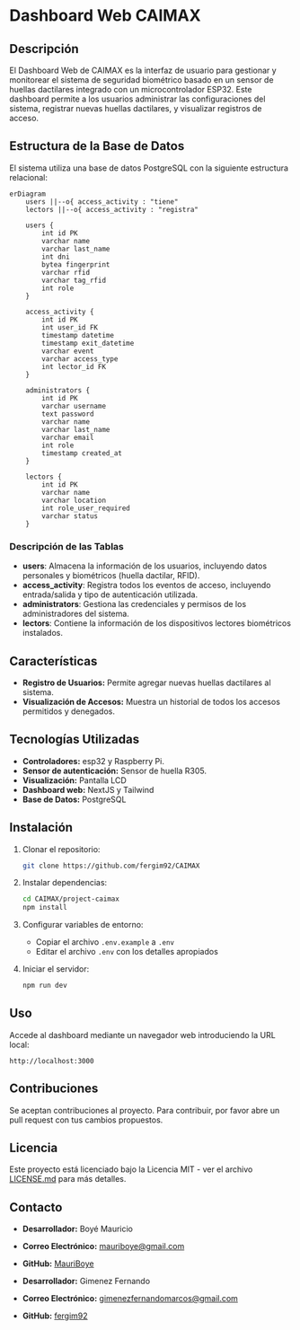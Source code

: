 # Dashboard Web CAIMAX

## Descripción
El Dashboard Web de CAIMAX es la interfaz de usuario para gestionar y monitorear el sistema de seguridad biométrico basado en un sensor de huellas dactilares integrado con un microcontrolador ESP32. Este dashboard permite a los usuarios administrar las configuraciones del sistema, registrar nuevas huellas dactilares, y visualizar registros de acceso.

## Estructura de la Base de Datos
El sistema utiliza una base de datos PostgreSQL con la siguiente estructura relacional:

```mermaid
erDiagram
    users ||--o{ access_activity : "tiene"
    lectors ||--o{ access_activity : "registra"

    users {
        int id PK
        varchar name
        varchar last_name
        int dni
        bytea fingerprint
        varchar rfid
        varchar tag_rfid
        int role
    }

    access_activity {
        int id PK
        int user_id FK
        timestamp datetime
        timestamp exit_datetime
        varchar event
        varchar access_type
        int lector_id FK
    }

    administrators {
        int id PK
        varchar username
        text password
        varchar name
        varchar last_name
        varchar email
        int role
        timestamp created_at
    }

    lectors {
        int id PK
        varchar name
        varchar location
        int role_user_required
        varchar status
    }
```

### Descripción de las Tablas
- **users**: Almacena la información de los usuarios, incluyendo datos personales y biométricos (huella dactilar, RFID).
- **access_activity**: Registra todos los eventos de acceso, incluyendo entrada/salida y tipo de autenticación utilizada.
- **administrators**: Gestiona las credenciales y permisos de los administradores del sistema.
- **lectors**: Contiene la información de los dispositivos lectores biométricos instalados.

## Características
- **Registro de Usuarios:** Permite agregar nuevas huellas dactilares al sistema.
- **Visualización de Accesos:** Muestra un historial de todos los accesos permitidos y denegados.

## Tecnologías Utilizadas
- **Controladores:** esp32 y Raspberry Pi.
- **Sensor de autenticación:** Sensor de huella R305.
- **Visualización:** Pantalla LCD
- **Dashboard web:** NextJS y Tailwind
- **Base de Datos:** PostgreSQL

## Instalación
1. Clonar el repositorio:
   ```bash
   git clone https://github.com/fergim92/CAIMAX
   ```
2. Instalar dependencias:
   ```bash
   cd CAIMAX/project-caimax
   npm install
   ```
3. Configurar variables de entorno:
   - Copiar el archivo `.env.example` a `.env`
   - Editar el archivo `.env` con los detalles apropiados

4. Iniciar el servidor:
   ```bash
   npm run dev
   ```

## Uso
Accede al dashboard mediante un navegador web introduciendo la URL local:
```
http://localhost:3000
```

## Contribuciones
Se aceptan contribuciones al proyecto. Para contribuir, por favor abre un pull request con tus cambios propuestos.

## Licencia
Este proyecto está licenciado bajo la Licencia MIT - ver el archivo [LICENSE.md](LICENSE.md) para más detalles.

## Contacto

- **Desarrollador:** Boyé Mauricio
- **Correo Electrónico:** mauriboye@gmail.com
- **GitHub:** [MauriBoye](https://github.com/MauriBoye)

- **Desarrollador:** Gimenez Fernando
- **Correo Electrónico:** gimenezfernandomarcos@gmail.com 
- **GitHub:** [fergim92](https://github.com/fergim92)


